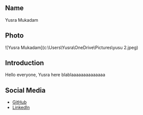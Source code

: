 ## Name
Yusra Mukadam

## Photo
![Yusra Mukadam](c:\Users\Yusra\OneDrive\Pictures\yusu 2.jpeg)

## Introduction
Hello everyone, Yusra here blablaaaaaaaaaaaaaa

## Social Media
- [GitHub](https://github.com/YusraMukadam)
- [LinkedIn](https://www.linkedin.com/in/yusra-mukadam-6880282a1?utm_source=share&utm_campaign=share_via&utm_content=profile&utm_medium=android_app)

